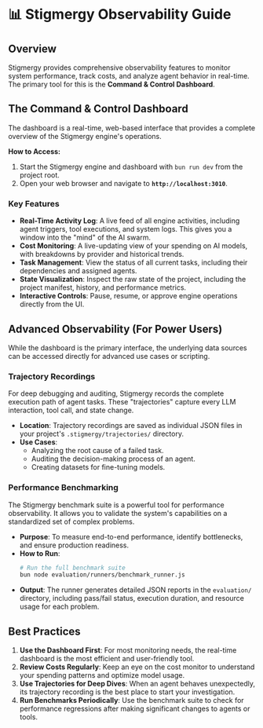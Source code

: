 # 📊 Stigmergy Observability Guide

## Overview

Stigmergy provides comprehensive observability features to monitor system performance, track costs, and analyze agent behavior in real-time. The primary tool for this is the **Command & Control Dashboard**.

## The Command & Control Dashboard

The dashboard is a real-time, web-based interface that provides a complete overview of the Stigmergy engine's operations.

**How to Access:**
1.  Start the Stigmergy engine and dashboard with `bun run dev` from the project root.
2.  Open your web browser and navigate to **`http://localhost:3010`**.

### Key Features

*   **Real-Time Activity Log**: A live feed of all engine activities, including agent triggers, tool executions, and system logs. This gives you a window into the "mind" of the AI swarm.
*   **Cost Monitoring**: A live-updating view of your spending on AI models, with breakdowns by provider and historical trends.
*   **Task Management**: View the status of all current tasks, including their dependencies and assigned agents.
*   **State Visualization**: Inspect the raw state of the project, including the project manifest, history, and performance metrics.
*   **Interactive Controls**: Pause, resume, or approve engine operations directly from the UI.

## Advanced Observability (For Power Users)

While the dashboard is the primary interface, the underlying data sources can be accessed directly for advanced use cases or scripting.

### Trajectory Recordings

For deep debugging and auditing, Stigmergy records the complete execution path of agent tasks. These "trajectories" capture every LLM interaction, tool call, and state change.

*   **Location**: Trajectory recordings are saved as individual JSON files in your project's `.stigmergy/trajectories/` directory.
*   **Use Cases**:
    *   Analyzing the root cause of a failed task.
    *   Auditing the decision-making process of an agent.
    *   Creating datasets for fine-tuning models.

### Performance Benchmarking

The Stigmergy benchmark suite is a powerful tool for performance observability. It allows you to validate the system's capabilities on a standardized set of complex problems.

*   **Purpose**: To measure end-to-end performance, identify bottlenecks, and ensure production readiness.
*   **How to Run**:
    ```bash
    # Run the full benchmark suite
    bun node evaluation/runners/benchmark_runner.js
    ```
*   **Output**: The runner generates detailed JSON reports in the `evaluation/` directory, including pass/fail status, execution duration, and resource usage for each problem.

## Best Practices

1.  **Use the Dashboard First**: For most monitoring needs, the real-time dashboard is the most efficient and user-friendly tool.
2.  **Review Costs Regularly**: Keep an eye on the cost monitor to understand your spending patterns and optimize model usage.
3.  **Use Trajectories for Deep Dives**: When an agent behaves unexpectedly, its trajectory recording is the best place to start your investigation.
4.  **Run Benchmarks Periodically**: Use the benchmark suite to check for performance regressions after making significant changes to agents or tools.